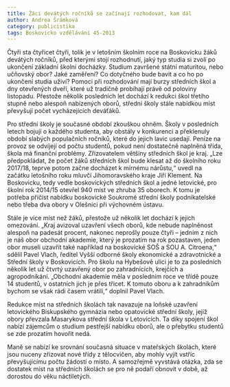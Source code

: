 ```yaml
---
title: Žáci devátých ročníků se začínají rozhodovat, kam dál
author: Andrea Šrámková
category: publicistika
tags: Boskovicko vzdělávání 45-2013
---
```


Čtyři sta čtyřicet čtyři, tolik je v letošním školním roce na Boskovicku žáků devátých ročníků, před kterými stojí rozhodnutí, jaký typ studia si zvolí po ukončení základní školní docházky. Studium završené státní maturitou, nebo učňovský obor? Jaké zaměření? Co dotyčného bude bavit a co ho po ukončení studia uživí? Pomoci při rozhodování mají burzy středních škol a dny otevřených dveří, které už tradičně probíhají právě od poloviny listopadu. Přestože několik posledních let dochází k redukci škol třetího stupně nebo alespoň nabízených oborů, střední školy stále nabídkou míst převyšují počet vycházejících deváťáků.

Pro střední školy je současné období zkouškou ohněm. Školy v posledních letech bojují o každého studenta, aby obstály v konkurenci a překlenuly období slabých populačních ročníků, které do jejich lavic usedají. Peníze na provoz se odvíjejí od počtu studentů, pokud není dostatečně naplněná třída, škola má finanční problémy. Zřizovatelem většiny středních škol je kraj. „Lze předpokládat, že počet žáků středních škol bude klesat až do školního roku 2017/18, teprve potom začne docházet k mírnému nárůstu,“ uvedl na začátku letošního roku mluvčí Jihomoravského kraje Jiří Klement. Na Boskovicku, tedy vedle boskovických středních škol a jedné letovické, pro školní rok 2014/15 otevřel 940 míst ve zhruba 35 oborech. K tomu je potřeba přičíst nabídku boskovické Soukromé střední školy podnikatelské nebo třeba dva obory v Olešnici při výchovném ústavu.

Stále je více míst než žáků, přestože už několik let dochází k jejich omezování. „Kraj avizoval uzavření všech oborů, kde nebude naplněnost alespoň na padesát procent, nakonec neprošly pouze čtyři – jedním z nich je náš obor obchodní akademie, který je prozatím na rok pozastaven, jeden obor museli uzavřít také například na boskovické SOŠ a SOU A. Citroena,“ sdělil Pavel Vlach, ředitel Vyšší odborné školy ekonomické a zdravotnické a Střední školy v Boskovicích. Pro školu na Hybešově ulici je to za posledních několik let už čtvrtý uzavřený obor po zahradnících, krejčích a agropodnikání. „Obchodní akademie měla v posledním roce ve třídě pouze 14 studentů, v ostatních jich je přes třicet. K tomuto oboru a k zahradníkům bychom se však rádi časem vrátili,“ doplnil Pavel Vlach.

Redukce míst na středních školách tak navazuje na loňské uzavření letovického Biskupského gymnázia nebo opatovické střední školy, jejíž obory převzala Masarykova střední škola v Letovicích. Ta díky spojení škol nabízí zájemcům o studium pestřejší nabídku oborů, ale o přebytku studentů se zde prozatím hovořit nedá.

Maně se nabízí ke srovnání současná situace v mateřských školách, které jsou nuceny zřizovat nové třídy z tělocvičen, aby mohly vyjít vstříc převyšujícímu počtu žádostí o místo. A samozřejmě vyvstává otázka, zda se dostatek míst na středních školách se pro ně podaří obnovit v době, až dorostou do věku náctiletých.
